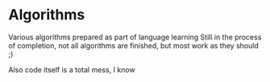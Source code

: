 # Algorithms
Various algorithms prepared as part of language learning
Still in the process of completion, not all algorithms are finished, but most work as they should ;)

Also code itself is a total mess, I know
